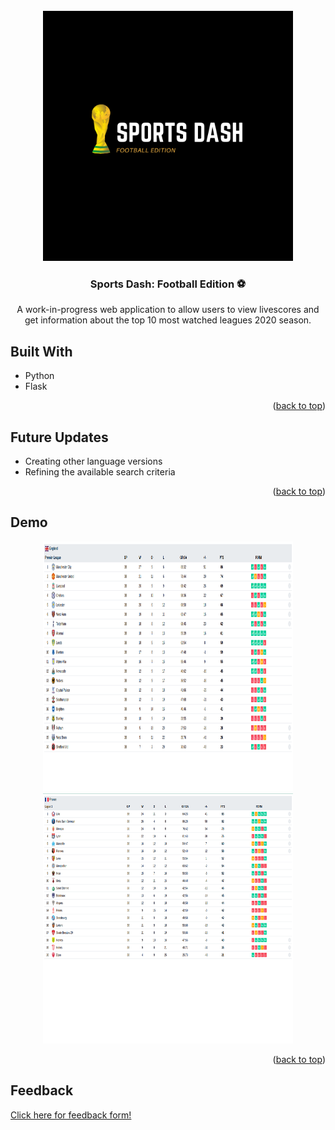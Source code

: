 <!-- PROJECT LOGO -->
<br />
<div align="center">
  <a href="https://github.com/S-Hightower/Sports_Dash">
    <img src="/images/sportsDash.png" alt="Logo" width="400" height="400">
  </a>

<h3 align="center">Sports Dash: Football Edition ⚽</h3>

  <p align="center">
    A work-in-progress web application to allow users to view livescores and get information about the top 10 most watched leagues 2020 season.
  </p>
</div>

<!-- ABOUT THE PROJECT -->
## Built With

* Python
* Flask

<p align="right">(<a href="#top">back to top</a>)</p>

<!-- USAGE EXAMPLES -->
## Future Updates

* Creating other language versions
* Refining the available search criteria

<p align="right">(<a href="#top">back to top</a>)</p>

## Demo

<div align="center">
  <a href="https://github.com/S-Hightower/Sports_Dash">
    <img src="/images/demo1.png" alt="demo of returned values" width="400" height="400">
  </a>

  <a href="https://github.com/S-Hightower/Sports_Dash">
    <img src="/images/demo2.png" alt="demo of returned values" width="400" height="400">
  </a>
</div>

<p align="right">(<a href="#top">back to top</a>)</p>

## Feedback

<a href="https://forms.gle/yW9kJtsQR9Msyn4q9">Click here for feedback form!</a>